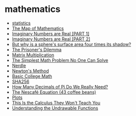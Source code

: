 # mathematics

- [statistics](stats.md)
- [The Map of Mathematics](https://piped.kavin.rocks/watch?v=OmJ-4B-mS-Y)
- [Imaginary Numbers are Real [PART 1]](https://piped.kavin.rocks/watch?v=T647CGsuOVU)
- [Imaginary Numbers are Real [PART 2]](https://piped.kavin.rocks/watch?v=2HrSG0fdxLY)
- [But why is a sphere's surface area four times its shadow?](https://piped.kavin.rocks/watch?v=GNcFjFmqEc8)
- [The Prisoner's Dilemma](https://piped.kavin.rocks/watch?v=t9Lo2fgxWHw)
- [Matrix Multiplication](http://matrixmultiplication.xyz/)
- [The Simplest Math Problem No One Can Solve](https://odysee.com/@veritasium:f/the-simplest-math-problem-no-one-can:7)
- [Nerdle](https://nerdlegame.com/)
- [Newton's Method](https://en.wikipedia.org/wiki/Newton%27s_method)
- [Basic College Math](https://piped.kavin.rocks/playlist?list=PL9Wxhr5qVFN2Z_0yYMlF2r_wZmW3PUYAk)
- [SHA256](https://piped.kavin.rocks/watch?v=8COArd_EREw)
- [How Many Decimals of Pi Do We Really Need?](https://www.jpl.nasa.gov/edu/news/2016/3/16/how-many-decimals-of-%20pi-do-we-really-need/)
- [The Nescafé Equation (43 coffee beans)](https://piped.kavin.rocks/watch?v=3V84Bi-mzQM)
- [Plots](https://github.com/alexhuntley/Plots)
- [This Is the Calculus They Won't Teach You](https://piped.kavin.rocks/watch?v=5M2RWtD4EzI)
- [Understanding the Undrawable Functions](https://piped.kavin.rocks/watch?v=jtIPZJ32-LY)

